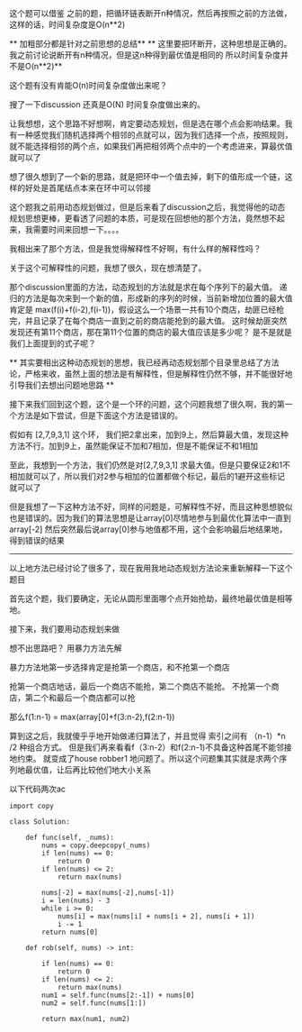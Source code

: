 这个题可以借鉴  之前的题，把循环链表断开n种情况，然后再按照之前的方法做，这样的话，时间复杂度是O(n**2)

** 加粗部分都是针对之前思想的总结**
**  这里要把环断开，这种思想是正确的。 我之前讨论说断开有n种情况，但是这n种得到最优值是相同的 所以时间复杂度并不是O(n\*\*2)**

这个题有没有肯能O(n)时间复杂度做出来呢？ 

搜了一下discussion 还真是O(N) 时间复杂度做出来的。

让我想想，这个思路不好想啊，肯定要动态规划，但是选在哪个点会影响结果。我有一种感觉我们随机选择两个相邻的点就可以，因为我们选择一个点，按照规则，就不能选择相邻的两个点，如果我们再把相邻两个点中的一个考虑进来，算最优值就可以了


想了很久想到了一个新的思路，就是把环中一个值去掉，剩下的值形成一个链，这样的好处是首尾结点本来在环中可以邻接
  
这个题我之前用动态规划做过，但是后来看了discussion之后，我觉得他的动态规划思想更棒，更看透了问题的本质，可是现在回想他的那个方法，竟然想不起来，我需要时间来回想一下。。。。

我相出来了那个方法，但是我觉得解释性不好啊，有什么样的解释性吗？ 

关于这个可解释性的问题，我想了很久，现在想清楚了。

那个discussion里面的方法，动态规划的方法就是求在每个序列下的最大值。 递归的方法是每次来到一个新的值，形成新的序列的时候，当前新增加位置的最大值肯定是 max(f(i)+f(i-2),f(i-1))，假设这么一个场景一共有10个商店，劫匪已经枪完，并且记录了在每个商店一直到之前的商店能抢到的最大值。  这时候劫匪突然发现还有第11个商店，那在第11个位置的商店的最大值应该是多少呢？ 是不是就是我们上面提到的式子呢？ 

** 其实要相出这种动态规划的思想，我已经再动态规划那个目录里总结了方法论，严格来收，虽然上面的想法是有解释性，但是解释性仍然不够，并不能很好地引导我们去想出问题地思路 **


接下来我们回到这个题，这个是一个环的问题，这个问题我想了很久啊，我的第一个方法是如下尝试，但是下面这个方法是错误的。

假如有 [2,7,9,3,1] 这个环， 我们把2拿出来，加到9上，然后算最大值，发现这种方法不行。加到9上，虽然能保证不加和7相加，但是不能保证不和1相加

至此，我想到一个方法，我们仍然是对[2,7,9,3,1] 求最大值。但是只要保证2和1不相加就可以了，所以我们对2参与相加的位置都做个标记，最后的1避开这些标记就可以了

但是我想了一下这种方法不好，同样的问题是，可解释性不好，而且这种思想貌似也是错误的。因为我们的算法思想是让array[0]尽情地参与到最优化算法中一直到array[-2] 然后突然最后说array[0]参与地值都不用，这个会影响最后地结果地，得到错误的结果

---

以上地方法已经讨论了很多了，现在我用我地动态规划方法论来重新解释一下这个题目

首先这个题，我们要确定，无论从圆形里面哪个点开始抢劫，最终地最优值是相等地。

接下来，我们要用动态规划来做

想不出思路吧？ 用暴力方法先解

暴力方法地第一步选择肯定是抢第一个商店，和不抢第一个商店

抢第一个商店地话，最后一个商店不能抢，第二个商店不能抢。 不抢第一个商店，第二个和最后一个商店都可以抢

那么f(1:n-1) = max(array[0]+f(3:n-2),f(2:n-1))

算到这之后，我就傻乎乎地开始做递归算法了，并且觉得 索引之间有 （n-1）*n /2 种组合方式。 但是我们再来看看f（3:n-2）和f(2:n-1)不具备这种首尾不能邻接地约束。 就变成了house robber1 地问题了。所以这个问题集其实就是求两个序列地最优值，让后再比较他们地大小关系

以下代码两次ac

```
import copy

class Solution:

    def func(self, _nums):
        nums = copy.deepcopy(_nums)
        if len(nums) == 0:
            return 0
        if len(nums) <= 2:
            return max(nums)

        nums[-2] = max(nums[-2],nums[-1])
        i = len(nums) - 3
        while i >= 0:
            nums[i] = max(nums[i] + nums[i + 2], nums[i + 1])
            i -= 1
        return nums[0]

    def rob(self, nums) -> int:

        if len(nums) == 0:
            return 0
        if len(nums) <= 2:
            return max(nums)
        num1 = self.func(nums[2:-1]) + nums[0]
        num2 = self.func(nums[1:])

        return max(num1, num2)
```















